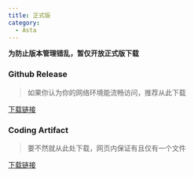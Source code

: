 ```yaml
---
title: 正式版
category:
  - Asta
---
```


**为防止版本管理错乱，暂仅开放正式版下载**

### Github Release

> 如果你认为你的网络环境能流畅访问，推荐从此下载

[下载链接](https://github.com/AuroraZiling/asta/releases)

### Coding Artifact

> 要不然就从此处下载，网页内保证有且仅有一个文件

[下载链接](https://sangonomiya.coding.net/public-artifacts/asta/release/packages)